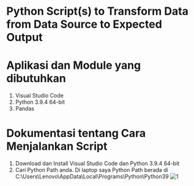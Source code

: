 # Python  Script(s) to Transform Data from Data Source to Expected Output


# Aplikasi dan Module yang dibutuhkan
1. Visual Studio Code
2. Python 3.9.4 64-bit
3. Pandas


# Dokumentasi tentang Cara Menjalankan Script
1. Download dan Install Visual Studio Code dan Python 3.9.4 64-bit
2. Cari Python Path anda. Di laptop saya Python Path berada di C:\Users\Lenovo\AppData\Local\Programs\Python\Python39
![1](https://user-images.githubusercontent.com/61418879/115965650-56618680-a554-11eb-9edd-901bd15660de.png) 
